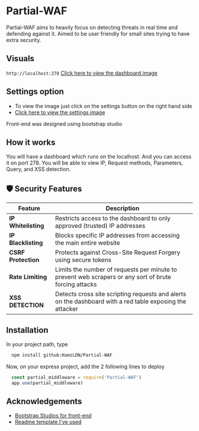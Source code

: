
# Partial-WAF

Partial-WAF aims to heavily focus on detecting threats in real time and defending against it. Aimed to be user friendly for small sites trying to have extra security.

## Visuals
```http://localhost:278```
[Click here to view the dashboard image](ReadmeImages/Dashboard.png)

## Settings option
- To view the image just click on the settings button on the right hand side  
- [Click here to view the settings image](ReadmeImages/Settings.png)


Front-end was designed using bootstrap studio
## How it works

You will have a dashboard which runs on the localhost. And you can access it on port 278. You will be able to view IP, Request methods, Parameters, Query, and XSS detection. 


## 🛡️ Security Features

| Feature                  | Description                                                                 |
|--------------------------|-----------------------------------------------------------------------------|
| **IP Whitelisting**      | Restricts access to the dashboard to only approved (trusted) IP addresses |
| **IP Blacklisting**      | Blocks specific IP addresses from accessing the main entire website|
| **CSRF Protection**      | Protects against Cross-Site Request Forgery using secure tokens|
| **Rate Limiting**        | Limits the number of requests per minute to prevent web scrapers or any sort of brute forcing attacks|
| **XSS DETECTION**        | Detects cross site scripting requests and alerts on the dashboard with a red table exposing the attacker|

## Installation

In your project path, type

```bash
  npm install github:HamzLDN/Partial-WAF
```

Now, on your express project, add the 2 following lines to deploy
```js
  const partial_middleware = require('Partial-WAF')
  app.use(partial_middleware)
```

## Acknowledgements

 - [Bootstrap Studios for front-end](https://bootstrapstudio.io)
 - [Readme template I've used](https://readme.so/editor)

